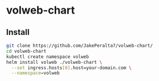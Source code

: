 # volweb-chart

## Install
```bash
git clone https://github.com/JakePeralta7/volweb-chart/
cd volweb-chart
kubectl create namespace volweb
helm install volweb ./volweb-chart \
  --set ingress.hosts[0].host=your-domain.com \
  --namespace=volweb
```
